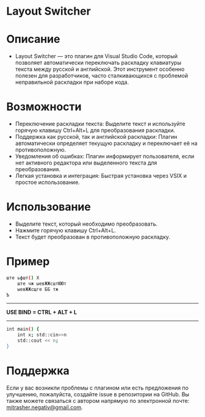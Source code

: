 # Layout Switcher

# Описание
- Layout Switcher — это плагин для Visual Studio Code, который позволяет автоматически переключать раскладку клавиатуры текста между русской и английской. Этот инструмент особенно полезен для разработчиков, часто сталкивающихся с проблемой неправильной раскладки при наборе кода.

# Возможности
- Переключение раскладки текста: Выделите текст и используйте горячую клавишу Ctrl+Alt+L для преобразования раскладки.
- Поддержка как русской, так и английской раскладки: Плагин автоматически определяет текущую раскладку и переключает её на противоположную.
- Уведомления об ошибках: Плагин информирует пользователя, если нет активного редактора или выделенного текста для преобразования.
- Легкая установка и интеграция: Быстрая установка через VSIX и простое использование.

# Использование
- Выделите текст, который необходимо преобразовать.
- Нажмите горячую клавишу Ctrl+Alt+L.
- Текст будет преобразован в противоположную раскладку.


# Пример

```bash
ште ьфшт() Х
    ште чж ыевЖЖсштЮЮт
    ыевЖЖсщге ББ тж
Ъ
```

---

**USE BIND = CTRL + ALT + L**

---

```bash
int main() {
    int x; std::cin>>n
    std::cout << n;
}
```

# Поддержка
Если у вас возникли проблемы с плагином или есть предложения по улучшению, пожалуйста, создайте issue в репозитории на GitHub. Вы также можете связаться с автором напрямую по электронной почте: mitrasher.negativ@gmail.com.
